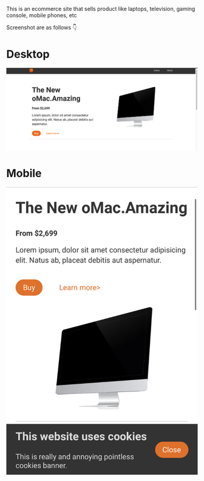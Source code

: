 This is an ecommerce site that sells product like laptops, television, gaming console, mobile phones, etc

Screenshot are as follows 👇

<!DOCTYPE html>
<link rel="stylesheet" href="css/style.css">

<h1>Desktop</h1>
 <img src="screenshots/Desktop.png" alt="desktop image">
 
 <h1 class="red">Mobile</h1>
 <img src="screenshots/mobile.jpg" alt="mobile image">
 



</html>
